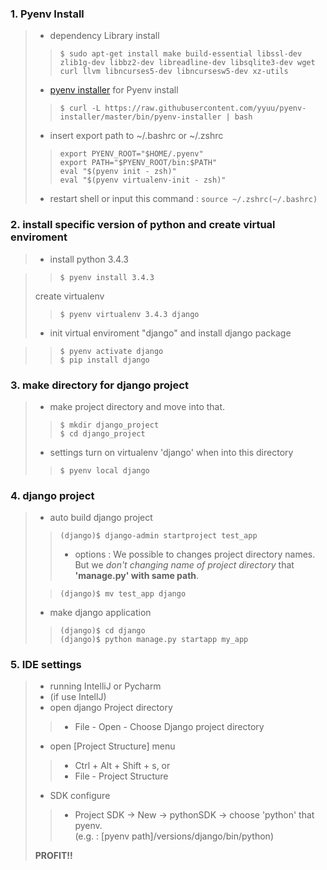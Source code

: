 ### 1. Pyenv Install
>- dependency Library install
>> `$ sudo apt-get install make build-essential libssl-dev zlib1g-dev libbz2-dev
>> libreadline-dev libsqlite3-dev wget curl llvm libncurses5-dev libncursesw5-dev xz-utils`
>
>- [pyenv installer](https://github.com/yyuu/pyenv-installer) for Pyenv install
>> `$ curl -L https://raw.githubusercontent.com/yyuu/pyenv-installer/master/bin/pyenv-installer | bash`
>
>- insert export path to ~/.bashrc or ~/.zshrc
>> `export PYENV_ROOT="$HOME/.pyenv"`<br>
>> `export PATH="$PYENV_ROOT/bin:$PATH"`<br>
>> `eval "$(pyenv init - zsh)"`<br>
>> `eval "$(pyenv virtualenv-init - zsh)"`
>
>- restart shell or input this command : `source ~/.zshrc(~/.bashrc)`

### 2. install specific version of python and create virtual enviroment
>- install python 3.4.3

>> ```shell
>> $ pyenv install 3.4.3
>> ```
>
> create virtualenv
>> ```shell
>> $ pyenv virtualenv 3.4.3 django
>>```
>
>- init virtual enviroment "django" and install django package

>> ```shell
>> $ pyenv activate django
>> $ pip install django
>> ```
>

### 3. make directory for django project
>- make project directory and move into that.
>>```shell
>> $ mkdir django_project
>> $ cd django_project
>>```
>
>- settings turn on virtualenv 'django' when into this directory
>>```shell
>> $ pyenv local django
>>```
>

### 4. django project
>- auto build django project
>
>>```shell
>> (django)$ django-admin startproject test_app
>>```
>>- options : We possible to changes project directory names. But we *don't changing name of project directory* that **'manage.py' with same path**.
>
>>```shell
>>(django)$ mv test_app django
>>```
>
>- make django application
>
>>```shell
>> (django)$ cd django
>> (django)$ python manage.py startapp my_app
>>```
>

### 5. IDE settings
>- running IntelliJ or Pycharm
>- (if use IntellJ)
>- open django Project directory
>
>>- File - Open - Choose Django project directory
>
>- open [Project Structure] menu
>
>>- Ctrl + Alt + Shift + s, or
>>- File - Project Structure
>
>- SDK configure
>
>>- Project SDK -> New -> pythonSDK -> choose 'python' that pyenv.<br> 
>> (e.g. : [pyenv path]/versions/django/bin/python) 
>
> **PROFIT!!**

